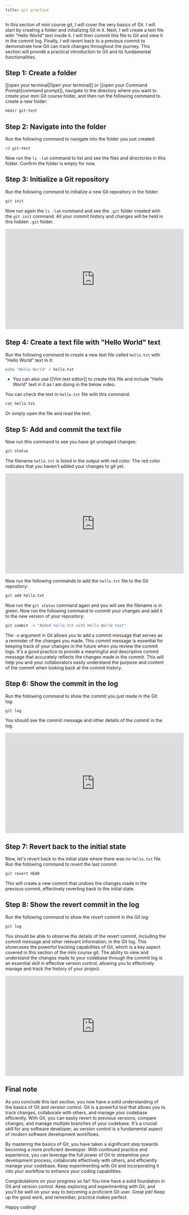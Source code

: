 ```yaml
---
title: git practise
---
```


In this section of mini course git, I will cover the very basics of Git. I will start by creating a folder and initializing Git in it. Next, I will create a text file with "Hello World" text inside it. I will then commit this file to Git and view it in the commit log. Finally, I will revert back to a previous commit to demonstrate how Git can track changes throughout the journey. This section will provide a practical introduction to Git and its fundamental functionalities.

## Step 1: Create a folder

[[open your terminal|Open your terminal]] or [[open your Command Prompt|command prompt]], navigate to the directory where you want to create your mini Git course folder, and then run the following command to create a new folder:

```bash
mkdir git-test
```


## Step 2: Navigate into the folder

Run the following command to navigate into the folder you just created:

```bash
cd git-test
```

Now run the `ls -lah` command to list and see the files and directories in this folder. Confirm the folder is empty for now.


## Step 3: Initialize a Git repository

Run the following command to initialize a new Git repository in the folder:

```bash
git init
```

Now run again the `ls -lah` command and see the `.git` folder created with the `git init` command. All your commit history and changes will be held in this hidden `.git` folder.

<iframe width="560" height="315" src="https://www.youtube.com/embed/6OOFo0Nh_SA" title="YouTube video player" frameborder="0" allow="accelerometer; autoplay; clipboard-write; encrypted-media; gyroscope; picture-in-picture; web-share" allowfullscreen></iframe>

## Step 4: Create a text file with "Hello World" text

Run the following command to create a new text file called `hello.txt` with "Hello World" text in it:

```bash
echo "Hello World" > hello.txt
```

* You can also use [[Vim text editor]] to create this file and include "Hello World" text in it as I am doing in the below video.

You can check the text in `hello.txt` file with this command:

```bash
cat hello.txt
```

Or simply open the file and read the text.

## Step 5: Add and commit the text file

Now run this command to see you have git unstaged changes:

```bash
git status
```

The filename `hello.txt` is listed in the output with red color. The red color indicates that you haven't added your changes to git yet. 

<iframe width="560" height="315" src="https://www.youtube.com/embed/CHC_87kWLGM" title="YouTube video player" frameborder="0" allow="accelerometer; autoplay; clipboard-write; encrypted-media; gyroscope; picture-in-picture; web-share" allowfullscreen></iframe>

Now run the following commands to add the `hello.txt` file to the Git repository:

```bash
git add hello.txt
```

Now run the `git status` command again and you will see the filename is in green. Now run the following command to commit your changes and add it to the new version of your repository:

```bash
git commit -m "Added hello.txt with Hello World text"
```

The `-m` argument in Git allows you to add a commit message that serves as a reminder of the changes you made. This commit message is essential for keeping track of your changes in the future when you review the commit logs. It's a good practice to provide a meaningful and descriptive commit message that accurately reflects the changes made in the commit. This will help you and your collaborators easily understand the purpose and content of the commit when looking back at the commit history.

## Step 6: Show the commit in the log 

Run the following command to show the commit you just made in the Git log:

```bash
git log
```

You should see the commit message and other details of the commit in the log.

<iframe width="560" height="315" src="https://www.youtube.com/embed/-9U9FYyDcIc" title="YouTube video player" frameborder="0" allow="accelerometer; autoplay; clipboard-write; encrypted-media; gyroscope; picture-in-picture; web-share" allowfullscreen></iframe>

## Step 7: Revert back to the initial state

Now, let's revert back to the initial state where there was no `hello.txt` file. Run the following command to revert the last commit:

```bash
git revert HEAD
```

This will create a new commit that undoes the changes made in the previous commit, effectively reverting back to the initial state.

## Step 8: Show the revert commit in the log

Run the following command to show the revert commit in the Git log:

```bash
git log
```

You should be able to observe the details of the revert commit, including the commit message and other relevant information, in the Git log. This showcases the powerful tracking capabilities of Git, which is a key aspect covered in this section of the mini course git. The ability to view and understand the changes made to your codebase through the commit log is an essential skill in effective version control, allowing you to effectively manage and track the history of your project.

<iframe width="560" height="315" src="https://www.youtube.com/embed/TzUtIy0cg2Q" title="YouTube video player" frameborder="0" allow="accelerometer; autoplay; clipboard-write; encrypted-media; gyroscope; picture-in-picture; web-share" allowfullscreen></iframe>


## Final note

As you conclude this last section, you now have a solid understanding of the basics of Git and version control. Git is a powerful tool that allows you to track changes, collaborate with others, and manage your codebase efficiently. With Git, you can easily revert to previous versions, compare changes, and manage multiple branches of your codebase. It's a crucial skill for any software developer, as version control is a fundamental aspect of modern software development workflows.

By mastering the basics of Git, you have taken a significant step towards becoming a more proficient developer. With continued practice and experience, you can leverage the full power of Git to streamline your development process, collaborate effectively with others, and efficiently manage your codebase. Keep experimenting with Git and incorporating it into your workflow to enhance your coding capabilities.

Congratulations on your progress so far! You now have a solid foundation in Git and version control. Keep exploring and experimenting with Git, and you'll be well on your way to becoming a proficient Git user. Great job! Keep up the good work, and remember, practice makes perfect.

Happy coding!
